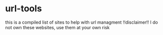 # url-tools
this is a compiled list of sites to help with url managment
!!disclaimer!! I do not own these websites, use them at your
own risk
